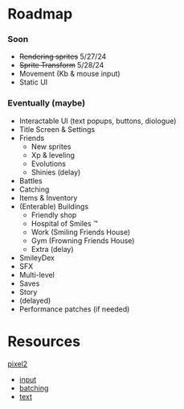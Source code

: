 # Roadmap
### Soon
- ~~Rendering sprites~~ 5/27/24
- ~~Sprite Transform~~ 5/28/24
- Movement (Kb & mouse input)
- Static UI
### Eventually (maybe)
- Interactable UI (text popups, buttons, diologue)
- Title Screen & Settings
- Friends
    - New sprites
    - Xp & leveling
    - Evolutions
    - Shinies (delay)
- Battles
- Catching
- Items & Inventory
- (Enterable) Buildings
    - Friendly shop
    - Hospital of Smiles :tm:
    - Work (Smiling Friends House)
    - Gym (Frowning Friends House)
    - Extra (delay)
 - SmileyDex
- SFX
- Multi-level
- Saves
- Story
- (delayed)
- Performance patches (if needed)
# Resources
[pixel2](https://github.com/gopxl/pixel)
- [input](https://github.com/gopxl/pixel/wiki/Pressing-keys-and-clicking-mouse)
- [batching](https://github.com/gopxl/pixel/wiki/Drawing-efficiently-with-Batch)
- [text](https://github.com/gopxl/pixel/wiki/Typing-text-on-the-screen)
